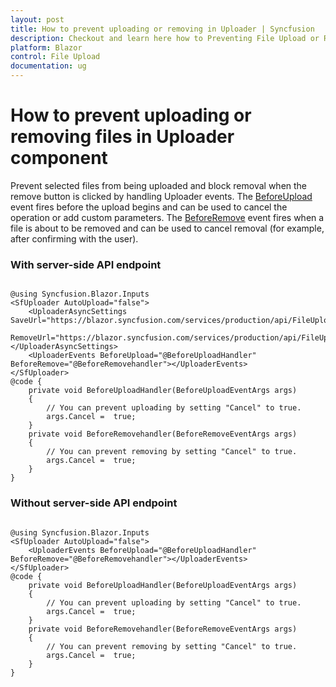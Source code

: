 ```yaml
---
layout: post
title: How to prevent uploading or removing in Uploader | Syncfusion
description: Checkout and learn here how to Preventing File Upload or Removal in Uploader Component in Syncfusion Blazor File Upload component and more.
platform: Blazor
control: File Upload
documentation: ug
---
```


# How to prevent uploading or removing files in Uploader component

Prevent selected files from being uploaded and block removal when the remove button is clicked by handling Uploader events. The [BeforeUpload](https://help.syncfusion.com/cr/blazor/Syncfusion.Blazor.Inputs.UploaderEvents.html#Syncfusion_Blazor_Inputs_UploaderEvents_BeforeUpload) event fires before the upload begins and can be used to cancel the operation or add custom parameters. The [BeforeRemove](https://help.syncfusion.com/cr/blazor/Syncfusion.Blazor.Inputs.UploaderEvents.html#Syncfusion_Blazor_Inputs_UploaderEvents_BeforeRemove) event fires when a file is about to be removed and can be used to cancel removal (for example, after confirming with the user).

### With server-side API endpoint

```cshtml

@using Syncfusion.Blazor.Inputs
<SfUploader AutoUpload="false">
    <UploaderAsyncSettings SaveUrl="https://blazor.syncfusion.com/services/production/api/FileUploader/Save"
                           RemoveUrl="https://blazor.syncfusion.com/services/production/api/FileUploader/Remove"></UploaderAsyncSettings>
    <UploaderEvents BeforeUpload="@BeforeUploadHandler" BeforeRemove="@BeforeRemovehandler"></UploaderEvents>
</SfUploader>
@code {
    private void BeforeUploadHandler(BeforeUploadEventArgs args)
    {
        // You can prevent uploading by setting "Cancel" to true.
        args.Cancel =  true;
    }
    private void BeforeRemovehandler(BeforeRemoveEventArgs args)
    {
        // You can prevent removing by setting "Cancel" to true.
        args.Cancel =  true;
    }
}
```

### Without server-side API endpoint

```cshtml

@using Syncfusion.Blazor.Inputs
<SfUploader AutoUpload="false">
    <UploaderEvents BeforeUpload="@BeforeUploadHandler" BeforeRemove="@BeforeRemovehandler"></UploaderEvents>
</SfUploader>
@code {
    private void BeforeUploadHandler(BeforeUploadEventArgs args)
    {
        // You can prevent uploading by setting "Cancel" to true.
        args.Cancel =  true;
    }
    private void BeforeRemovehandler(BeforeRemoveEventArgs args)
    {
        // You can prevent removing by setting "Cancel" to true.
        args.Cancel =  true;
    }
}
```